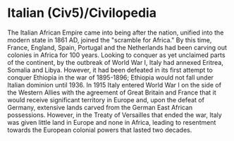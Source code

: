 # Italian (Civ5)/Civilopedia

The Italian African Empire came into being after the nation, unified into the modern state in 1861 AD, joined the "scramble for Africa." By this time, France, England, Spain, Portugal and the Netherlands had been carving out colonies in Africa for 100 years. Looking to conquer as yet unclaimed parts of the continent, by the outbreak of World War I, Italy had annexed Eritrea, Somalia and Libya. However, it had been defeated in its first attempt to conquer Ethiopia in the war of 1895-1896; Ethiopia would not fall under Italian dominion until 1936. In 1915 Italy entered World War I on the side of the Western Allies with the agreement of Great Britain and France that it would receive significant territory in Europe and, upon the defeat of Germany, extensive lands carved from the German East African possessions. However, in the Treaty of Versailles that ended the war, Italy was given little land in Europe and none in Africa, leading to resentment towards the European colonial powers that lasted two decades.